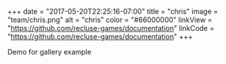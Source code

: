 +++
date = "2017-05-20T22:25:16-07:00"
title = "chris"
image = "team/chris.png"
alt = "chris"
color = "#66000000"
linkView = "https://github.com/recluse-games/documentation"
linkCode = "https://github.com/recluse-games/documentation"
+++

Demo for gallery example
